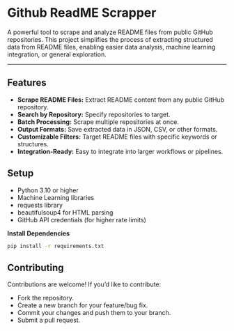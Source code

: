 # Github ReadME Scrapper
A powerful tool to scrape and analyze README files from public GitHub repositories. This project simplifies the process of extracting structured data from README files, enabling easier data analysis, machine learning integration, or general exploration.

--- 

## Features
- **Scrape README Files:** Extract README content from any public GitHub repository.
- **Search by Repository:** Specify repositories to target.
- **Batch Processing:** Scrape multiple repositories at once.
- **Output Formats:** Save extracted data in JSON, CSV, or other formats.
- **Customizable Filters:** Target README files with specific keywords or structures.
- **Integration-Ready:** Easy to integrate into larger workflows or pipelines.

## Setup
- Python 3.10 or higher
- Machine Learning libraries 
- requests library
- beautifulsoup4 for HTML parsing
- GitHub API credentials (for higher rate limits)

**Install Dependencies**
```bash
pip install -r requirements.txt
```
## Contributing
Contributions are welcome! If you’d like to contribute:
- Fork the repository.
- Create a new branch for your feature/bug fix.
- Commit your changes and push them to your branch.
- Submit a pull request.
  
